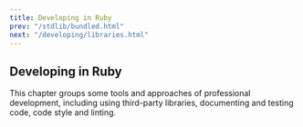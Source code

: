 ```yaml
---
title: Developing in Ruby
prev: "/stdlib/bundled.html"
next: "/developing/libraries.html"
---
```


## Developing in Ruby[](#developing-in-ruby)

This chapter groups some tools and approaches of professional development, including using third-party libraries, documenting and testing code, code style and linting.

